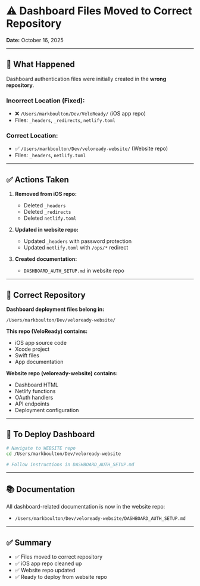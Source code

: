 # ⚠️ Dashboard Files Moved to Correct Repository

**Date:** October 16, 2025

---

## 🔄 **What Happened**

Dashboard authentication files were initially created in the **wrong repository**.

### **Incorrect Location (Fixed):**
- ❌ `/Users/markboulton/Dev/VeloReady/` (iOS app repo)
- Files: `_headers`, `_redirects`, `netlify.toml`

### **Correct Location:**
- ✅ `/Users/markboulton/Dev/veloready-website/` (Website repo)
- Files: `_headers`, `netlify.toml`

---

## ✅ **Actions Taken**

1. **Removed from iOS repo:**
   - Deleted `_headers`
   - Deleted `_redirects`
   - Deleted `netlify.toml`

2. **Updated in website repo:**
   - Updated `_headers` with password protection
   - Updated `netlify.toml` with `/ops/*` redirect

3. **Created documentation:**
   - `DASHBOARD_AUTH_SETUP.md` in website repo

---

## 📍 **Correct Repository**

**Dashboard deployment files belong in:**
```
/Users/markboulton/Dev/veloready-website/
```

**This repo (VeloReady) contains:**
- iOS app source code
- Xcode project
- Swift files
- App documentation

**Website repo (veloready-website) contains:**
- Dashboard HTML
- Netlify functions
- OAuth handlers
- API endpoints
- Deployment configuration

---

## 🚀 **To Deploy Dashboard**

```bash
# Navigate to WEBSITE repo
cd /Users/markboulton/Dev/veloready-website

# Follow instructions in DASHBOARD_AUTH_SETUP.md
```

---

## 📚 **Documentation**

All dashboard-related documentation is now in the website repo:
- `/Users/markboulton/Dev/veloready-website/DASHBOARD_AUTH_SETUP.md`

---

## ✅ **Summary**

- ✅ Files moved to correct repository
- ✅ iOS app repo cleaned up
- ✅ Website repo updated
- ✅ Ready to deploy from website repo
